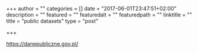 +++
author = ""
categories = []
date = "2017-06-01T23:47:51+02:00"
description = ""
featured = ""
featuredalt = ""
featuredpath = ""
linktitle = ""
title = "public datasets"
type = "post"

+++

https://danepubliczne.gov.pl/
